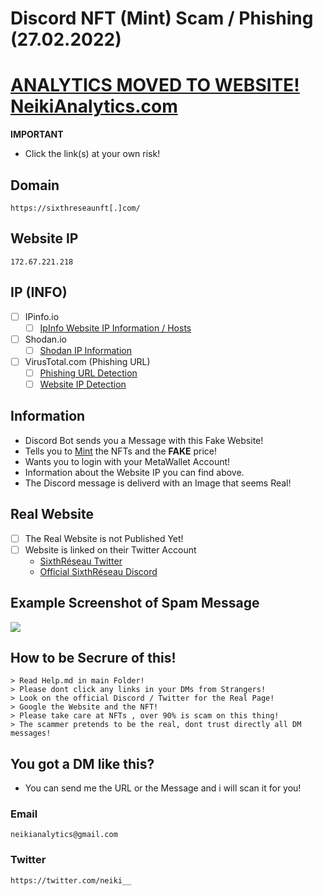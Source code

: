 # Discord NFT (Mint) Scam / Phishing (27.02.2022)

# [ANALYTICS MOVED TO WEBSITE! NeikiAnalytics.com](https://neikianalytics.com)

**IMPORTANT**
- Click the link(s) at your own risk!

## Domain 
```
https://sixthreseaunft[.]com/
```
## Website IP
```
172.67.221.218
```

## IP (INFO)
- [ ] IPinfo.io
    - [ ] [IpInfo Website IP Information / Hosts](https://ipinfo.io/172.67.221.218)

- [ ] Shodan.io
    - [ ] [Shodan IP Information](https://www.shodan.io/host/172.67.221.218)

- [ ] VirusTotal.com (Phishing URL)
    - [ ] [Phishing URL Detection](https://www.virustotal.com/gui/url/118a7fef6623bda17c30d8ee3d23d4f331c4df1923a3e493584491d854a0abbd?nocache=1)
    - [ ] [Website IP Detection](https://www.virustotal.com/gui/url/e55c6ce03e65ece9ff2d968e319aa78247b79ee4d3bf3054f11007d7b182164f?nocache=1)
 
## Information
- Discord Bot sends you a Message with this Fake Website!
- Tells you to [Mint](https://101blockchains.com/nft-minting/) the NFTs and the **FAKE** price!
- Wants you to login with your MetaWallet Account!
- Information about the Website IP you can find above.
- The Discord message is deliverd with an Image that seems Real!

## Real Website

- [ ] The Real Website is not Published Yet!
- [ ] Website is linked on their Twitter Account
    - [SixthRéseau Twitter](https://twitter.com/SixthReseau/)
    - [Official SixthRéseau Discord](https://discord.gg/reseau)

## Example Screenshot of Spam Message

![](https://neikianalytics.com/analytics/assets/images/a/scrnsht-sixthreseau_40.png)

## How to be Secrure of this!

```
> Read Help.md in main Folder!
> Please dont click any links in your DMs from Strangers!
> Look on the official Discord / Twitter for the Real Page!
> Google the Website and the NFT!
> Please take care at NFTs , over 90% is scam on this thing!
> The scammer pretends to be the real, dont trust directly all DM messages!
```

## You got a DM like this?
- You can send me the URL or the Message and i will scan it for you!

### Email
```
neikianalytics@gmail.com
```

### Twitter
```
https://twitter.com/neiki__
```